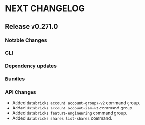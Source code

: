 # NEXT CHANGELOG

## Release v0.271.0

### Notable Changes

### CLI

### Dependency updates

### Bundles

### API Changes
* Added `databricks account account-groups-v2` command group.
* Added `databricks account account-iam-v2` command group.
* Added `databricks feature-engineering` command group.
* Added `databricks shares list-shares` command.
